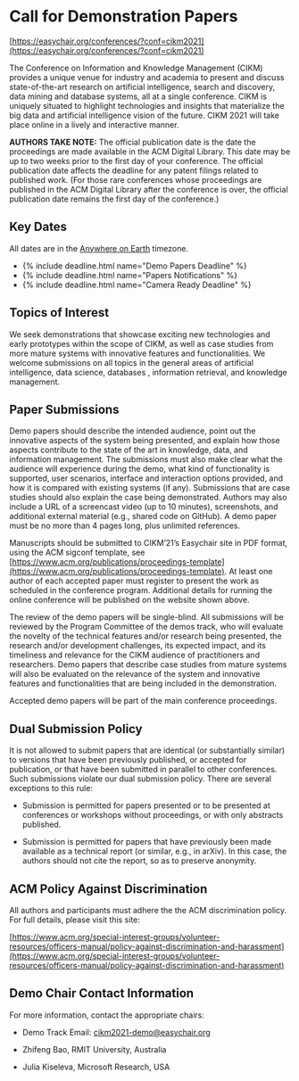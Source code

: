 # Call for Demonstration Papers

[https://easychair.org/conferences/?conf=cikm2021](https://easychair.org/conferences/?conf=cikm2021)

The Conference on Information and Knowledge Management (CIKM) provides a unique venue for industry and academia to present and discuss state-of-the-art research on artificial intelligence, search and discovery, data mining and database systems, all at a single conference. CIKM is uniquely situated to highlight technologies and insights that materialize the big data and artificial intelligence vision of the future. CIKM 2021 will take place online in a lively and interactive manner. 

**AUTHORS TAKE NOTE:** The official publication date is the date the proceedings are made available in the ACM Digital Library. This date may be up to two weeks prior to the first day of your conference. The official publication date affects the deadline for any patent filings related to published work. (For those rare conferences whose proceedings are published in the ACM Digital Library after the conference is over, the official publication date remains the first day of the conference.)

## Key Dates

All dates are in the [Anywhere on Earth](https://www.timeanddate.com/time/zones/aoe) timezone.
<ul>
<li>{% include deadline.html name="Demo Papers Deadline" %}</li>
<li>{% include deadline.html name="Papers Notifications" %}</li>
<li>{% include deadline.html name="Camera Ready Deadline" %}</li>
</ul>

## Topics of Interest

We seek demonstrations that showcase exciting new technologies and early prototypes within the scope of CIKM, as well as case studies from more mature systems with innovative features and functionalities. We welcome submissions on all topics in the general areas of artificial intelligence, data science, databases , information retrieval, and knowledge management.

## Paper Submissions

Demo papers should describe the intended audience, point out the innovative aspects of the system being presented, and explain how those aspects contribute to the state of the art in knowledge, data, and information management. The submissions must also make clear what the audience will experience during the demo, what kind of functionality is supported, user scenarios, interface and interaction options provided, and how it is compared with existing systems (if any). Submissions that are case studies should also explain the case being demonstrated. Authors may also include a URL of a screencast video (up to 10 minutes), screenshots, and additional external material (e.g., shared code on GitHub). A demo paper must be no more than 4 pages long, plus unlimited references.

Manuscripts should be submitted to CIKM’21’s Easychair site in PDF format, using the ACM sigconf template, see [https://www.acm.org/publications/proceedings-template](https://www.acm.org/publications/proceedings-template). At least one author of each accepted paper must register to present the work as scheduled in the conference program. Additional details for running the online conference will be published on the website shown above.

The review of the demo papers will be single-blind. All submissions will be reviewed by the Program Committee of the demos track, who will evaluate the novelty of the technical features and/or research being presented, the research and/or development challenges, its expected impact, and its timeliness and relevance for the CIKM audience of practitioners and researchers. Demo papers that describe case studies from mature systems will also be evaluated on the relevance of the system and innovative features and functionalities that are being included in the demonstration.

Accepted demo papers will be part of the main conference proceedings. 

## Dual Submission Policy

It is not allowed to submit papers that are identical (or substantially similar) to versions that have been previously published, or accepted for publication, or that have been submitted in parallel to other conferences. Such submissions violate our dual submission policy. There are several exceptions to this rule:


* Submission is permitted for papers presented or to be presented at conferences or workshops without proceedings, or with only abstracts published.

* Submission is permitted for papers that have previously been made available as a technical report (or similar, e.g., in arXiv). In this case, the authors should not cite the report, so as to preserve anonymity.

## ACM Policy Against Discrimination

All authors and participants must adhere the the ACM discrimination policy.
For full details, please visit this site:

[https://www.acm.org/special-interest-groups/volunteer-resources/officers-manual/policy-against-discrimination-and-harassment](https://www.acm.org/special-interest-groups/volunteer-resources/officers-manual/policy-against-discrimination-and-harassment)

## Demo Chair Contact Information

For more information, contact the appropriate chairs:

 - Demo Track Email: [cikm2021-demo@easychair.org](mailto:cikm2021-demo@easychair.org)

 - Zhifeng Bao, RMIT University, Australia
 - Julia Kiseleva, Microsoft Research, USA